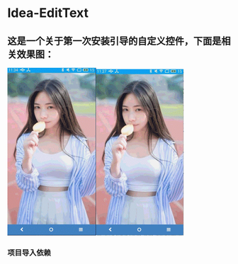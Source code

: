 ﻿Idea-EditText
====================================
这是一个关于第一次安装引导的自定义控件，下面是相关效果图：
-------------------------------------------
![gthub](https://github.com/lanyan520/Idea-GuideView/blob/master/art/art01.gif "github")![gthub](https://github.com/lanyan520/Idea-GuideView/blob/master/art/art02.gif "github")

### 项目导入依赖


